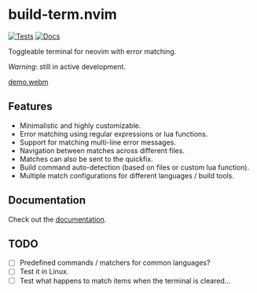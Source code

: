 # build-term.nvim

[![Tests](https://github.com/ollbx/build-term.nvim/actions/workflows/ci.yml/badge.svg)](https://github.com/ollbx/build-term.nvim/actions/workflows/ci.yml) [![Docs](https://github.com/ollbx/build-term.nvim/actions/workflows/mdbook.yml/badge.svg)](https://ollbx.github.io/build-term.nvim/)

Toggleable terminal for neovim with error matching.

_Warning_: still in active development.

[demo.webm](https://github.com/user-attachments/assets/b5f86474-8797-4169-8b39-17c302b7092c)

## Features

- Minimalistic and highly customizable.
- Error matching using regular expressions or lua functions.
- Support for matching multi-line error messages.
- Navigation between matches across different files.
- Matches can also be sent to the quickfix.
- Build command auto-detection (based on files or custom lua function).
- Multiple match configurations for different languages / build tools.

## Documentation

Check out the [documentation](https://ollbx.github.io/build-term.nvim/).

## TODO

- [ ] Predefined commands / matchers for common languages?
- [ ] Test it in Linux.
- [ ] Test what happens to match items when the terminal is cleared...
